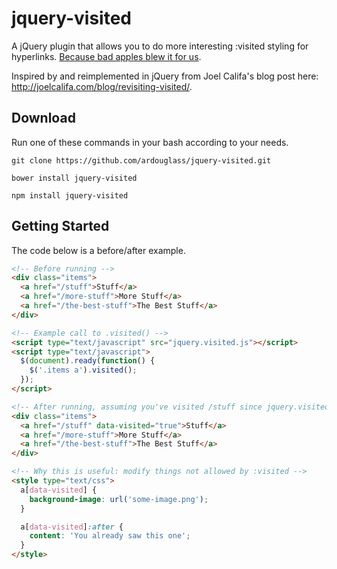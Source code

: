 jquery-visited
===

A jQuery plugin that allows you to do more interesting :visited styling for hyperlinks. [Because bad apples blew it for us](https://developer.mozilla.org/en-US/docs/Web/CSS/Privacy_and_the_:visited_selector).

Inspired by and reimplemented in jQuery from Joel Califa's blog post here: http://joelcalifa.com/blog/revisiting-visited/.

## Download
Run one of these commands in your bash according to your needs.

`git clone https://github.com/ardouglass/jquery-visited.git`

`bower install jquery-visited`

`npm install jquery-visited`

## Getting Started
The code below is a before/after example.

```html
<!-- Before running -->
<div class="items">
  <a href="/stuff">Stuff</a>
  <a href="/more-stuff">More Stuff</a>
  <a href="/the-best-stuff">The Best Stuff</a>
</div>

<!-- Example call to .visited() -->
<script type="text/javascript" src="jquery.visited.js"></script>
<script type="text/javascript">
  $(document).ready(function() {
    $('.items a').visited();
  });
</script>

<!-- After running, assuming you've visited /stuff since jquery.visited.js was included -->
<div class="items">
  <a href="/stuff" data-visited="true">Stuff</a>
  <a href="/more-stuff">More Stuff</a>
  <a href="/the-best-stuff">The Best Stuff</a>
</div>

<!-- Why this is useful: modify things not allowed by :visited -->
<style type="text/css">
  a[data-visited] {
    background-image: url('some-image.png');
  }

  a[data-visited]:after {
    content: 'You already saw this one';
  }
</style>
```
